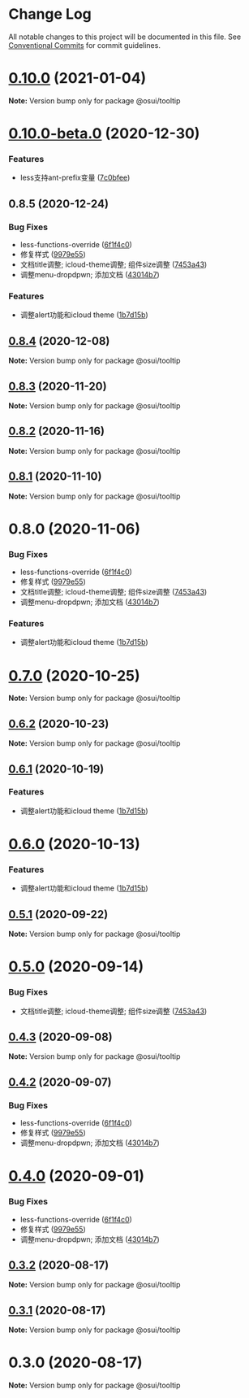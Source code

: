 # Change Log

All notable changes to this project will be documented in this file.
See [Conventional Commits](https://conventionalcommits.org) for commit guidelines.

# [0.10.0](https://gitee.com/gitee-fe/osui/tree/master/compare/@osui/tooltip@0.10.0-beta.0...@osui/tooltip@0.10.0) (2021-01-04)

**Note:** Version bump only for package @osui/tooltip





# [0.10.0-beta.0](https://gitee.com/gitee-fe/osui/tree/master/compare/@osui/tooltip@0.8.5...@osui/tooltip@0.10.0-beta.0) (2020-12-30)


### Features

* less支持ant-prefix变量 ([7c0bfee](https://gitee.com/gitee-fe/osui/tree/master/commits/7c0bfee0ef97d48d62cd58c448c26d146101c6c7))





## 0.8.5 (2020-12-24)


### Bug Fixes

* less-functions-override ([6f1f4c0](https://gitee.com/gitee-fe/osui/tree/master/commits/6f1f4c055f5701044f95a97ac3e7585a772e314a))
* 修复样式 ([9979e55](https://gitee.com/gitee-fe/osui/tree/master/commits/9979e556048898e5182851e9cfde7f464b1c749d))
* 文档title调整; icloud-theme调整; 组件size调整 ([7453a43](https://gitee.com/gitee-fe/osui/tree/master/commits/7453a437fb419db875709b32f934ba9e3454f895))
* 调整menu-dropdpwn; 添加文档 ([43014b7](https://gitee.com/gitee-fe/osui/tree/master/commits/43014b7b6e860729398cd8ead30cd47953b76af7))


### Features

* 调整alert功能和icloud theme ([1b7d15b](https://gitee.com/gitee-fe/osui/tree/master/commits/1b7d15b741841378951a69d72db03ed334ab287e))





## [0.8.4](https://gitee.com/gitee-fe/osui/tree/master/compare/@osui/tooltip@0.8.3...@osui/tooltip@0.8.4) (2020-12-08)

**Note:** Version bump only for package @osui/tooltip





## [0.8.3](https://gitee.com/gitee-fe/osui/tree/master/compare/@osui/tooltip@0.8.2...@osui/tooltip@0.8.3) (2020-11-20)

**Note:** Version bump only for package @osui/tooltip





## [0.8.2](https://gitee.com/gitee-fe/osui/tree/master/compare/@osui/tooltip@0.8.1...@osui/tooltip@0.8.2) (2020-11-16)

**Note:** Version bump only for package @osui/tooltip





## [0.8.1](https://gitee.com/gitee-fe/osui/tree/master/compare/@osui/tooltip@0.6.2...@osui/tooltip@0.8.1) (2020-11-10)

**Note:** Version bump only for package @osui/tooltip





# 0.8.0 (2020-11-06)


### Bug Fixes

* less-functions-override ([6f1f4c0](https://gitee.com/gitee-fe/osui/tree/master/commits/6f1f4c055f5701044f95a97ac3e7585a772e314a))
* 修复样式 ([9979e55](https://gitee.com/gitee-fe/osui/tree/master/commits/9979e556048898e5182851e9cfde7f464b1c749d))
* 文档title调整; icloud-theme调整; 组件size调整 ([7453a43](https://gitee.com/gitee-fe/osui/tree/master/commits/7453a437fb419db875709b32f934ba9e3454f895))
* 调整menu-dropdpwn; 添加文档 ([43014b7](https://gitee.com/gitee-fe/osui/tree/master/commits/43014b7b6e860729398cd8ead30cd47953b76af7))


### Features

* 调整alert功能和icloud theme ([1b7d15b](https://gitee.com/gitee-fe/osui/tree/master/commits/1b7d15b741841378951a69d72db03ed334ab287e))





# [0.7.0](https://gitee.com/gitee-fe/osui/tree/master/compare/@osui/tooltip@0.6.2...@osui/tooltip@0.7.0) (2020-10-25)

**Note:** Version bump only for package @osui/tooltip





## [0.6.2](https://gitee.com/gitee-fe/osui/tree/master/compare/@osui/tooltip@0.6.1...@osui/tooltip@0.6.2) (2020-10-23)

**Note:** Version bump only for package @osui/tooltip





## [0.6.1](https://gitee.com/gitee-fe/osui/tree/master/compare/@osui/tooltip@0.5.1...@osui/tooltip@0.6.1) (2020-10-19)


### Features

* 调整alert功能和icloud theme ([1b7d15b](https://gitee.com/gitee-fe/osui/tree/master/commits/1b7d15b741841378951a69d72db03ed334ab287e))





# [0.6.0](https://gitee.com/gitee-fe/osui/tree/master/compare/@osui/tooltip@0.5.1...@osui/tooltip@0.6.0) (2020-10-13)


### Features

* 调整alert功能和icloud theme ([1b7d15b](https://gitee.com/gitee-fe/osui/tree/master/commits/1b7d15b741841378951a69d72db03ed334ab287e))





## [0.5.1](https://gitee.com/gitee-fe/osui/tree/master/compare/@osui/tooltip@0.5.0...@osui/tooltip@0.5.1) (2020-09-22)

**Note:** Version bump only for package @osui/tooltip





# [0.5.0](https://gitee.com/gitee-fe/osui/tree/master/compare/@osui/tooltip@0.4.3...@osui/tooltip@0.5.0) (2020-09-14)


### Bug Fixes

* 文档title调整; icloud-theme调整; 组件size调整 ([7453a43](https://gitee.com/gitee-fe/osui/tree/master/commits/7453a437fb419db875709b32f934ba9e3454f895))





## [0.4.3](https://gitee.com/gitee-fe/osui/tree/master/compare/@osui/tooltip@0.4.2...@osui/tooltip@0.4.3) (2020-09-08)

**Note:** Version bump only for package @osui/tooltip





## [0.4.2](https://gitee.com/gitee-fe/osui/tree/master/compare/@osui/tooltip@0.3.2...@osui/tooltip@0.4.2) (2020-09-07)


### Bug Fixes

* less-functions-override ([6f1f4c0](https://gitee.com/gitee-fe/osui/tree/master/commits/6f1f4c055f5701044f95a97ac3e7585a772e314a))
* 修复样式 ([9979e55](https://gitee.com/gitee-fe/osui/tree/master/commits/9979e556048898e5182851e9cfde7f464b1c749d))
* 调整menu-dropdpwn; 添加文档 ([43014b7](https://gitee.com/gitee-fe/osui/tree/master/commits/43014b7b6e860729398cd8ead30cd47953b76af7))





# [0.4.0](https://gitee.com/gitee-fe/osui/tree/master/compare/@osui/tooltip@0.3.2...@osui/tooltip@0.4.0) (2020-09-01)


### Bug Fixes

* less-functions-override ([6f1f4c0](https://gitee.com/gitee-fe/osui/tree/master/commits/6f1f4c055f5701044f95a97ac3e7585a772e314a))
* 修复样式 ([9979e55](https://gitee.com/gitee-fe/osui/tree/master/commits/9979e556048898e5182851e9cfde7f464b1c749d))
* 调整menu-dropdpwn; 添加文档 ([43014b7](https://gitee.com/gitee-fe/osui/tree/master/commits/43014b7b6e860729398cd8ead30cd47953b76af7))





## [0.3.2](https://gitee.com/gitee-fe/osui/tree/master/compare/@osui/tooltip@0.3.1...@osui/tooltip@0.3.2) (2020-08-17)

**Note:** Version bump only for package @osui/tooltip





## [0.3.1](https://gitee.com/gitee-fe/osui/tree/master/compare/@osui/tooltip@0.3.0...@osui/tooltip@0.3.1) (2020-08-17)

**Note:** Version bump only for package @osui/tooltip





# 0.3.0 (2020-08-17)

**Note:** Version bump only for package @osui/tooltip
